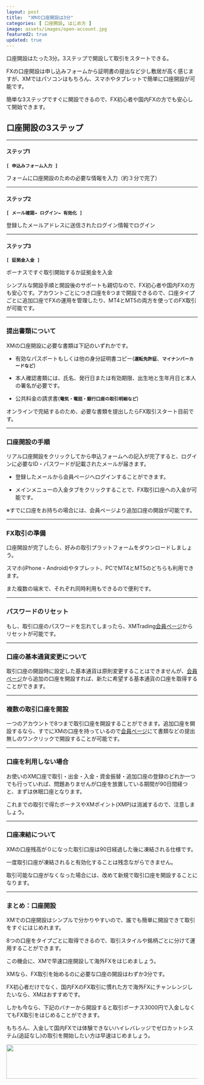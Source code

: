 ```yaml
---
layout: post
title:  "XMの口座開設は3分"
categories: [ 口座開設, はじめ方 ]
image: assets/images/open-account.jpg
featured2: true
updated: true
---
```


口座開設はたった3分。3ステップで開設して取引をスタートできる。


FXの口座開設は申し込みフォームから証明書の提出など少し敷居が高く感じますが、XMではパソコンはもちろん、スマホやタブレットで簡単に口座開設が可能です。


簡単な3ステップですぐに開設できるので、FX初心者や国内FXの方でも安心して開始できます。



## 口座開設の3ステップ

<hr>

#### ステップ1 

__`[ 申込みフォーム入力 ]`__


フォームに口座開設のための必要な情報を入力（約３分で完了）


<hr>

#### ステップ2

__`[ メール確認→ ログイン→ 有効化 ]`__


登録したメールアドレスに送信されたログイン情報でログイン


<hr>

#### ステップ3

__`[ 証拠金入金 ]`__

ボーナスですぐ取引開始するか証拠金を入金



シンプルな開設手順と開設後のサポートも親切なので、FX初心者や国内FXの方も安心です。アカウントごとにつき口座を8つまで開設できるので、口座タイプごとに追加口座でFXの運用を管理したり、MT4とMT5の両方を使ってのFX取引が可能です。



<hr>

### 提出書類について


XMの口座開設に必要な書類は下記のいずれかです。

+ 有効なパスポートもしくは他の身分証明書コピー(__`運転免許証`__、__`マイナンバーカードなど`__)

+ 本人確認書類には、氏名、発行日または有効期限、出生地と生年月日と本人の署名が必要です。

+ 公共料金の請求書(__`電気・電話・銀行口座の取引明細など`__)


オンラインで完結するのため、必要な書類を提出したらFX取引スタート目前です。



<hr>

### 口座開設の手順


リアル口座開設をクリックしてから申込フォームへの記入が完了すると、ログインに必要なID・パスワードが記載されたメールが届きます。

+ 登録したメールから会員ページへログインすることができます。

+ メインメニューの入金タブをクリックすることで、FX取引口座への入金が可能です。

※すでに口座をお持ちの場合には、会員ページより追加口座の開設が可能です。



<hr>

### FX取引の準備


口座開設が完了したら、好みの取引プラットフォームをダウンロードしましょう。

スマホ(iPhone・Android)やタブレット、PCでMT4とMT5のどちらも利用できます。

また複数の端末で、それぞれ同時利用もできるので便利です。



<hr>

### パスワードのリセット


もし、取引口座のパスワードを忘れてしまったら、XMTrading<a href="https://clicks.affstrack.com/c?c=550036&l=ja&p=22">会員ページ</a>からリセットが可能です。




<hr>

### 口座の基本通貨変更について

取引口座の開設時に設定した基本通貨は原則変更することはできませんが、<a href="https://clicks.affstrack.com/c?c=550036&l=ja&p=22">会員ページ</a>から追加の口座を開設すれば、新たに希望する基本通貨の口座を取得することができます。



<hr>

### 複数の取引口座を開設

一つのアカウントで8つまで取引口座を開設することができます。追加口座を開設するなら、すでにXMの口座を持っているので<a href="https://clicks.affstrack.com/c?c=550036&l=ja&p=22">会員ページ</a>にて書類などの提出無しのワンクリックで開設することが可能です。


<hr>

### 口座を利用しない場合

お使いのXM口座で取引・出金・入金・資金振替・追加口座の登録のどれか一つでも行っていれば、問題ありませんが口座を放置している期間が90日間経つと、まずは休眠口座となります。

これまでの取引で得たボーナスやXMポイント(XMP)は消滅するので、注意しましょう。


<hr>

### 口座凍結について

XMの口座残高が０になった取引口座は90日経過した後に凍結される仕様です。

一度取引口座が凍結されると有効化することは残念ながらできません。

取引可能な口座がなくなった場合には、改めて新規で取引口座を開設することになります。



<hr>

### まとめ：口座開設

XMでの口座開設はシンプルで分かりやすいので、誰でも簡単に開設できて取引をすぐにはじめれます。

8つの口座をタイプごとに取得できるので、取引スタイルや銘柄ごとに分けて運用することができます。

この機会に、XMで早速口座開設して海外FXをはじめましょう。

XMなら、FX取引を始めるのに必要な口座の開設はわずか3分です。

FX初心者だけでなく、国内FXのFX取引に慣れた方で海外FXにチャンレンジしたいなら、XMはおすすめです。

しかも今なら、下記のバナーから開設すると取引ボーナス3000円で入金しなくてもFX取引をはじめることができます。

もちろん、入金して国内FXでは体験できないハイレバレッジでゼロカットシステム(追証なし)の取引を開始したい方は早速はじめましょう。

<a href="https://clicks.affstrack.com/c?m=9257&c=550036" referrerpolicy="no-referrer-when-downgrade"><img src="https://ads.affstrack.com/i/9257?c=550036" width="728" height="90" referrerpolicy="no-referrer-when-downgrade"/></a>